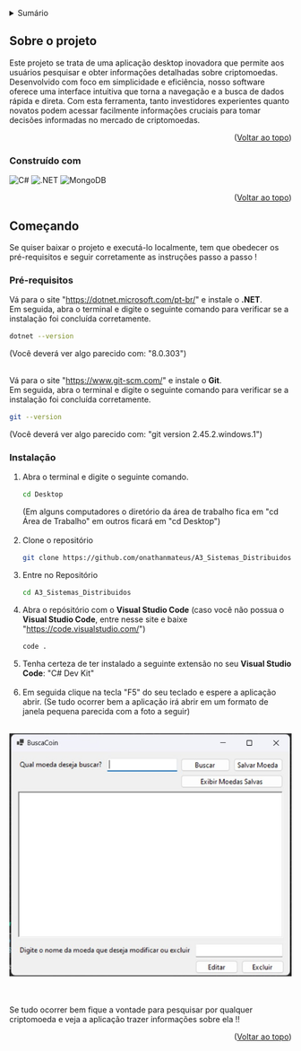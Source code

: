 <!-- Improved compatibility of back to top link -->
<a name="top"></a>

<!-- TABLE OF CONTENTS -->
<details>
  <summary>Sumário</summary>
  <ol>
    <li>
      <a href="#about-the-project">Sobre o projeto</a>
      <ul>
        <li><a href="#built-with">Construído com</a></li>
      </ul>
    </li>
    <li>
      <a href="#getting-started">Começando</a>
      <ul>
        <li><a href="#prerequisites">Pré-requisitos</a></li>
        <li><a href="#installation">Instalação</a></li>
      </ul>
    </li>
  </ol>
</details>

<!-- ABOUT THE PROJECT -->
## Sobre o projeto

<p>Este projeto se trata de uma aplicação desktop inovadora que permite aos usuários pesquisar e obter informações detalhadas sobre criptomoedas. Desenvolvido com foco em simplicidade e eficiência, nosso software oferece uma interface intuitiva que torna a navegação e a busca de dados rápida e direta. Com esta ferramenta, tanto investidores experientes quanto novatos podem acessar facilmente informações cruciais para tomar decisões informadas no mercado de criptomoedas.</p>

<p align="right">(<a href="#top">Voltar ao topo</a>)</p>

### Construído com

![C#](https://img.shields.io/badge/C%23-239120?style=for-the-badge&logo=csharp&logoColor=white) ![.NET](https://img.shields.io/badge/.NET-512BD4?style=for-the-badge&logo=dotnet&logoColor=white) ![MongoDB](https://img.shields.io/badge/MongoDB-4EA94B?style=for-the-badge&logo=mongodb&logoColor=white) 

<p align="right">(<a href="#top">Voltar ao topo</a>)</p>

<!-- GETTING STARTED -->
## Começando

Se quiser baixar o projeto e executá-lo localmente, tem que obedecer os pré-requisitos e seguir corretamente as instruções passo a passo !

### Pré-requisitos

Vá para o site "https://dotnet.microsoft.com/pt-br/" e instale o <strong>.NET</strong>. <br> Em seguida, abra o terminal e digite o seguinte comando para verificar se a instalação foi concluída corretamente.
  ```sh
  dotnet --version
  ```
(Você deverá ver algo parecido com: "8.0.303") <br> <br> 

Vá para o site "https://www.git-scm.com/" e instale o <strong>Git</strong>. <br> Em seguida, abra o terminal e digite o seguinte comando para verificar se a instalação foi concluída corretamente.
  ```sh
  git --version
  ```
(Você deverá ver algo parecido com: "git version 2.45.2.windows.1")

### Instalação

1. Abra o terminal e digite o seguinte comando.
    ```sh
    cd Desktop 
    ```	
    (Em alguns computadores o diretório da área de trabalho fica em "cd Área de Trabalho" em outros ficará em "cd Desktop") <br> <br>
2. Clone o repositório
    ```sh	
    git clone https://github.com/onathanmateus/A3_Sistemas_Distribuidos.git
    ```
3. Entre no Repositório
    ```sh	
    cd A3_Sistemas_Distribuidos
    ```
4. Abra o repósitório com o <strong>Visual Studio Code</strong> (caso você não possua o <strong>Visual Studio Code</strong>, entre nesse site e baixe "https://code.visualstudio.com/")
    ```sh	
    code .
    ```
5. Tenha certeza de ter instalado a seguinte extensão no seu <strong>Visual Studio Code</strong>: "C# Dev Kit" <br> <br>
6. Em seguida clique na tecla "F5" do seu teclado e espere a aplicação abrir. (Se tudo ocorrer bem a aplicação irá abrir em um formato de janela pequena parecida com a foto a seguir) <br> <br>

<div align='center'><img src='./Imagens/Preview.jpg'/></div> <br> <br>

Se tudo ocorrer bem fique a vontade para pesquisar por qualquer criptomoeda e veja a aplicação trazer informações sobre ela !! 

<p align="right">(<a href="#top">Voltar ao topo</a>)</p>
